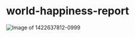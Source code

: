 # world-happiness-report
![Image of 1422637812-0999](http://bsmedia.business-standard.com/_media/bs/img/article/2015-01/30/full/1422637812-0999.jpg)
